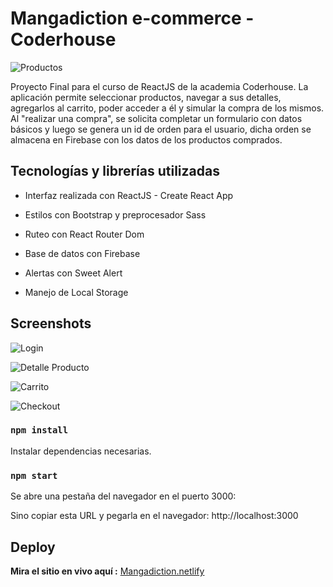 # Mangadiction e-commerce - Coderhouse

![Productos]( https://i.ibb.co/WzXBcTc/Screenshot-1.png "Listado productos")

Proyecto Final para el curso de ReactJS de la academia Coderhouse. 
La aplicación permite seleccionar productos, navegar a sus detalles, agregarlos al carrito, poder acceder a él y simular la compra de los mismos.
Al "realizar una compra", se solicita completar un formulario con datos básicos y luego se genera un id de orden para el usuario, dicha orden se almacena en 
Firebase con los datos de los productos comprados. 

## Tecnologías y librerías utilizadas

- Interfaz realizada con ReactJS - Create React App

- Estilos con Bootstrap y preprocesador Sass

- Ruteo con React Router Dom

- Base de datos con Firebase

- Alertas con Sweet Alert

- Manejo de Local Storage

## Screenshots

![Login](https://i.ibb.co/Z1N46xW/Screenshot-5.png "Login")

![Detalle Producto](https://i.ibb.co/P9Xcktv/Screenshot-3.png "Detalle")

![Carrito](https://i.ibb.co/34nQVxR/Screenshot-2.png "Carrito")

![Checkout](https://i.ibb.co/DCKgK5N/Screenshot-4.png "Checkout")


### `npm install`

Instalar dependencias necesarias.

### `npm start`

Se abre una pestaña del navegador en el puerto 3000:

Sino copiar esta URL y pegarla en el navegador: http://localhost:3000


## Deploy

**Mira el sitio en vivo aquí :** [Mangadiction.netlify](https://app.netlify.com/sites/mangadiction-coderhouse "Mangadiction")

